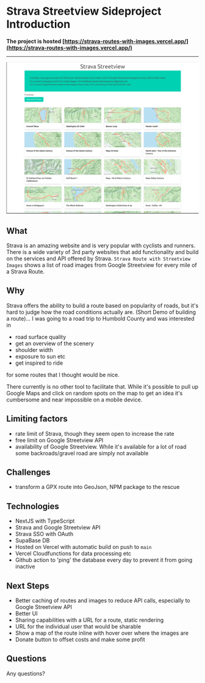 # Strava Streetview Sideproject Introduction

**The project is hosted [https://strava-routes-with-images.vercel.app/](https://strava-routes-with-images.vercel.app/)**

------

![Website Example Image](images/2019/07/strava-steetview.png)

## What

Strava is an amazing website and is very popular with cyclists and runners. There is a wide variety of 3rd party websites that add functionality and build on the services and API offered by Strava. `Strava Route with Streetview Images` shows a list of road images from Google Streetview for every mile of a Strava Route.

## Why

Strava offers the ability to build a route based on popularity of roads, but it's hard to judge how the road conditions actually are.
(Short Demo of building a route)...
 I was going to a road trip to Humbold County and was interested in

- road surface quality
- get an overview of the scenery
- shoulder width
- exposure to sun etc
- get inspired to ride

for some routes that I thought would be nice.
  
There currently is no other tool to facilitate that. While it's possible to pull up Google Maps and click on random spots on the map to get an idea it's cumbersome and near impossible on a mobile device.

## Limiting factors

- rate limit of Strava, though they seem open to increase the rate
- free limit on Google Streetview API
- availability of Google Streetview. While it's available for a lot of road some backroads/gravel road are simply not available

## Challenges

- transform a GPX route into GeoJson, NPM package to the rescue

## Technologies

- NextJS with TypeScript
- Strava and Google Streetview API
- Strava SSO with OAuth
- SupaBase DB
- Hosted on Vercel with automatic build on push to `main`
- Vercel Cloudfunctions for data processing etc
- Github action to 'ping' the database every day to prevent it from going inactive

## Next Steps

- Better caching of routes and images to reduce API calls, especially to Google Streetview API
- Better UI
- Sharing capabilities with a URL for a route, static rendering
- URL for the individual user that would be sharable
- Show a map of the route inline with hover over where the images are
- Donate button to offset costs and make some profit

## Questions

Any questions?
